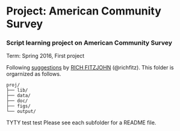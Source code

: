 # Project: American Community Survey
### Script learning project on American Community Survey

Term: Spring 2016, First project

Following [suggestions](http://nicercode.github.io/blog/2013-04-05-projects/) by [RICH FITZJOHN](http://nicercode.github.io/about/#Team) (@richfitz). This folder is orgarnized as follows.

```
proj/
├── lib/
├── data/
├── doc/
├── figs/
└── output/
```
TYTY test test
Please see each subfolder for a README file.


